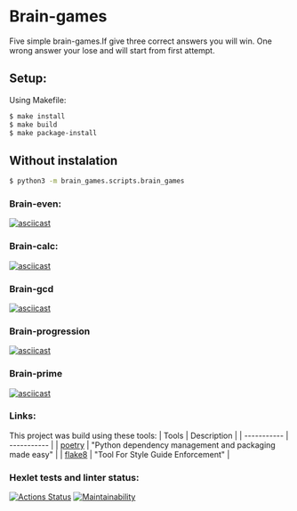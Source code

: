 # Brain-games

Five simple brain-games.If give three correct answers you will win.
One wrong answer your lose and will start from first attempt.

## Setup:

Using Makefile:

```bash
$ make install
$ make build
$ make package-install
```

## Without instalation

```bash
$ python3 -m brain_games.scripts.brain_games
```

### Brain-even:

[![asciicast](https://asciinema.org/a/9asshnzyuAsArvHb0H8FjcXLk.svg)](https://asciinema.org/a/9asshnzyuAsArvHb0H8FjcXLk)


### Brain-calc:

[![asciicast](https://asciinema.org/a/9asshnzyuAsArvHb0H8FjcXLk.svg)](https://asciinema.org/a/9asshnzyuAsArvHb0H8FjcXLk)

### Brain-gcd
[![asciicast](https://asciinema.org/a/lseLS0DJwYqe7KVDntlK3d55u.svg)](https://asciinema.org/a/lseLS0DJwYqe7KVDntlK3d55u)

### Brain-progression
[![asciicast](https://asciinema.org/a/YWVXpKqMZgi4BK5ChrdEAZVQf.svg)](https://asciinema.org/a/YWVXpKqMZgi4BK5ChrdEAZVQf)

### Brain-prime
[![asciicast](https://asciinema.org/a/h8nP0dhl811QLiwoEZ7UC2EBG.svg)](https://asciinema.org/a/h8nP0dhl811QLiwoEZ7UC2EBG)

### Links:

This project was build using these tools:
| Tools | Description |
| ----------- | ----------- |
| [poetry](https://poetry.eustace.io/) | "Python dependency management and packaging made easy" |
| [flake8](https://flake8.pycqa.org/) | "Tool For Style Guide Enforcement" | 


### Hexlet tests and linter status:

[![Actions Status](https://github.com/Artemka1989/python-project-49/workflows/hexlet-check/badge.svg)](https://github.com/Artemka1989/python-project-49/actions)
[![Maintainability](https://api.codeclimate.com/v1/badges/8ba36e38c6ba95520ab9/maintainability)](https://codeclimate.com/github/Artemka1989/python-project-49/maintainability)
